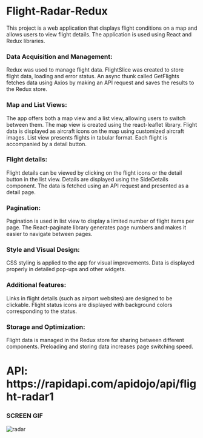# Flight-Radar-Redux

This project is a web application that displays flight conditions on a map and allows users to view flight details. The application is used using React and Redux libraries.

<h3>Data Acquisition and Management:</h3>

Redux was used to manage flight data. FlightSlice was created to store flight data, loading and error status. An async thunk called GetFlights fetches data using Axios by making an API request and saves the results to the Redux store.

<h3>Map and List Views:</h3>

The app offers both a map view and a list view, allowing users to switch between them. The map view is created using the react-leaflet library. Flight data is displayed as aircraft icons on the map using customized aircraft images. List view presents flights in tabular format. Each flight is accompanied by a detail button.

<h3>Flight details:</h3>

Flight details can be viewed by clicking on the flight icons or the detail button in the list view. Details are displayed using the SideDetails component. The data is fetched using an API request and presented as a detail page.

<h3>Pagination:</h3>

Pagination is used in list view to display a limited number of flight items per page. The React-paginate library generates page numbers and makes it easier to navigate between pages.

<h3>Style and Visual Design:</h3>

CSS styling is applied to the app for visual improvements. Data is displayed properly in detailed pop-ups and other widgets.

<h3>Additional features:</h3>

Links in flight details (such as airport websites) are designed to be clickable. Flight status icons are displayed with background colors corresponding to the status. 

<h3>Storage and Optimization:</h3>

Flight data is managed in the Redux store for sharing between different components. Preloading and storing data increases page switching speed.

<h1>API: https://rapidapi.com/apidojo/api/flight-radar1 </h1>

<h3> SCREEN GIF </h3>

 
![radar](https://github.com/goknurgurz/Flight-Radar-Redux/assets/142411104/4aca08ab-5d7a-421a-b8aa-5b6d5564e5ab)
